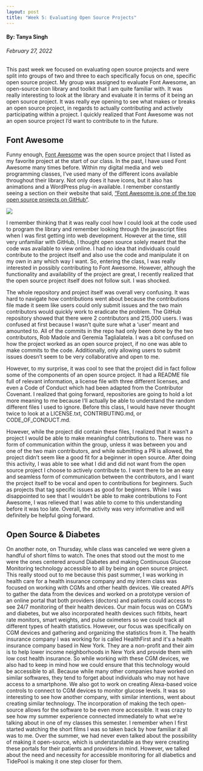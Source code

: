 ```yaml
---
layout: post
title: "Week 5: Evaluating Open Source Projects" 
---
```


#### By: Tanya Singh
###### February 27, 2022

This past week we focused on evaluating open source projects and were split into groups of two and three to each specifically focus on one, specific open source project. My group was assigned to evaluate Font Awesome, an open-source icon library and toolkit that I am quite familiar with. It was really interesting to look at the library and evaluate it in terms of it being an open source project. It was really eye opening to see what makes or breaks an open source project, in regards to actually contributing and actively participating within a project. I quickly realized that Font Awesome was not an open source project I’d want to contribute to in the future. 

<!--more-->

## Font Awesome 

Funny enough, [Font Awesome](https://fontawesome.com/) was the open source project that I listed as my favorite project at the start of our class. In the past, I have used Font Awesome many times before. Within my digital media and web programming classes, I’ve used many of the different icons available throughout their library. Not only does it have icons, but it also has animations and a WordPress plug-in available. I remember constantly seeing a section on their website that said, [“Font Awesome is one of the top open source projects on GitHub”](https://github.com/FortAwesome/Font-Awesome). 

<img src="/gh-ss.png">

I remember thinking that it was really cool how I could look at the code used to program the library and remember looking through the javascript files when I was first getting into web development. However at the time, still very unfamiliar with GitHub, I thought open source solely meant that the code was available to view online. I had no idea that individuals could contribute to the project itself and also use the code and manipulate it on my own in any which way I want. So, entering the class, I was really interested in possibly contributing to Font Awesome. However, although the functionality and availability of the project are great, I recently realized that the open source project itself does not follow suit. I was shocked. 

The whole repository and project itself was overall very confusing. It was hard to navigate how contributions went about because the contributions file made it seem like users could only submit issues and the two main contributors would quickly work to eradicate the problem. The GitHub repository showed that there were 2 contributors and 215,000 users. I was confused at first because I wasn’t quite sure what a ‘user’ meant and amounted to. All of the commits in the repo had only been done by the two contributors, Rob Madole and Geremia Taglialatela. I was a bit confused on how the project worked as an open source project, if no one was able to make commits to the code. Additionally, only allowing users to submit issues doesn’t seem to be very collaborative and open to me. 

However, to my surprise, it was cool to see that the project did in fact follow some of the components of an open source project. It had a README file full of relevant information, a license file with three different licenses, and even a Code of Conduct which had been adapted from the Contributor Covenant. I realized that going forward, repositories are going to hold a lot more meaning to me because I‘ll actually be able to understand the random different files I used to ignore. Before this class, I would have never thought twice to look at a LICENSE.txt, CONTRIBUTING.md, or CODE_OF_CONDUCT.md. 

However, while the project did contain these files, I realized that it wasn’t a project I would be able to make meaningful contributions to. There was no form of communication within the group, unless it was between you and one of the two main contributors, and while submitting a PR is allowed, the project didn’t seem like a good fit for a beginner in open source. After doing this activity, I was able to see what I did and did not want from the open source project I choose to actively contribute to. I want there to be an easy and seamless form of communication between the contributors, and I want the project itself to be vocal and open to contributions for beginners. Such as projects that tag specific issues as good for beginners. While I was disappointed to see that I wouldn’t be able to make contributions to Font Awesome, I was relieved that I was able to come to this understanding before it was too late. Overall, the activity was very informative and will definitely be helpful going forward. 

## Open Source & Diabetes 

On another note, on Thursday, while class was canceled we were given a handful of short films to watch. The ones that stood out the most to me were the ones centered around Diabetes and making Continuous Glucose Monitoring technology accessible to all by being an open source project. This really stood out to me because this past summer, I was working in health care for a health insurance company and my intern class was focused on working with CGMs and other health devices. We created API’s to gather the data from the devices and worked on a prototype version of an online portal that both providers (doctors) and patients could access to see 24/7 monitoring of their health devices. Our main focus was on CGM’s and diabetes, but we also incorporated health devices such fitbits, heart rate monitors, smart weights, and pulse oximeters so we could track all different types of health statistics. However, our focus was specifically on CGM devices and gathering and organizing the statistics from it. The health insurance company I was working for is called HealthFirst and it's a health insurance company based in New York. They are a non-profit and their aim is to help lower income neighborhoods in New York and provide them with low cost health insurance. So while working with these CGM devices, we also had to keep in mind how we could ensure that this technology would be accessible to all. Because while many other companies have worked on similar softwares, they tend to forget about individuals who may not have access to a smartphone. We also got to work on creating Alexa-based voice controls to connect to CGM devices to monitor glucose levels. It was so interesting to see how another company, with similar intentions, went about creating similar technology. The incorporation of making the tech open-source allows for the software to be even more accessible. It was crazy to see how my summer experience connected immediately to what we’re talking about in one of my classes this semester. I remember when I first started watching the short films I was so taken back by how familiar it all was to me. Over the summer, we had never even talked about the possibility of making it open-source, which is understandable as they were creating these portals for their patients and providers in mind. However, we talked about the need and necessity for accessible monitoring for all diabetics and TidePool is making it one step closer for them.  

